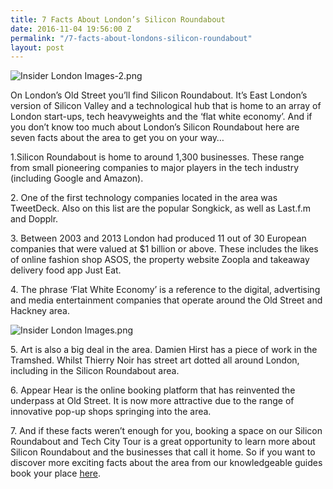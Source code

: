 ```yaml
---
title: 7 Facts About London’s Silicon Roundabout
date: 2016-11-04 19:56:00 Z
permalink: "/7-facts-about-londons-silicon-roundabout"
layout: post
---
```


![Insider London Images-2.png](/uploads/Insider%20London%20Images-2.png)

On London’s Old Street you’ll find Silicon Roundabout. It’s East London’s version of Silicon Valley and a technological hub that is home to an array of London start-ups, tech heavyweights and the ‘flat white economy’. And if you don’t know too much about London’s Silicon Roundabout here are seven facts about the area to get you on your way…

1\.Silicon Roundabout is home to around 1,300 businesses. These range from small pioneering companies to major players in the tech industry (including Google and Amazon).

2\. One of the first technology companies located in the area was TweetDeck. Also on this list are the popular Songkick, as well as Last.f.m and Dopplr.

3\. Between 2003 and 2013 London had produced 11 out of 30 European companies that were valued at $1 billion or above. These includes the likes of online fashion shop ASOS, the property website Zoopla and takeaway delivery food app Just Eat.

4\. The phrase ‘Flat White Economy’ is a reference to the digital, advertising and media entertainment companies that operate around the Old Street and Hackney area.

![Insider London Images.png](/uploads/Insider%20London%20Images.png)

5\. Art is also a big deal in the area. Damien Hirst has a piece of work in the Tramshed. Whilst Thierry Noir has street art dotted all around London, including in the Silicon Roundabout area.

6\. Appear Hear is the online booking platform that has reinvented the underpass at Old Street. It is now more attractive due to the range of innovative pop-up shops springing into the area.

7\. And if these facts weren’t enough for you, booking a space on our Silicon Roundabout and Tech City Tour is a great opportunity to learn more about Silicon Roundabout and the businesses that call it home. So if you want to discover more exciting facts about the area from our knowledgeable guides book your place [here](http://www.insider-london.co.uk).
